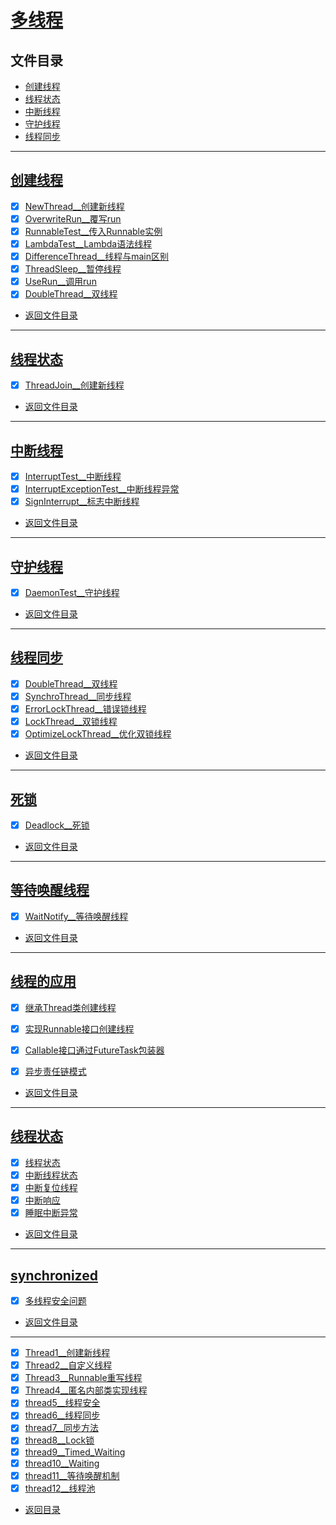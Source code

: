 
# [多线程](src/main/java/com/cpucode/java/thread)

## 文件目录

- [创建线程](#创建线程)
- [线程状态](#线程状态)
- [中断线程](#中断线程)
- [守护线程](#守护线程)
- [线程同步](#线程同步)

-----------

## [创建线程](src/main/java/com/cpucode/java/create/thread)

- [x] [NewThread__创建新线程](src/main/java/com/cpucode/java/create/thread/NewThread.java)
- [x] [OverwriteRun__覆写run](src/main/java/com/cpucode/java/create/thread/OverwriteRun.java)
- [x] [RunnableTest__传入Runnable实例](src/main/java/com/cpucode/java/create/thread/RunnableTest.java)
- [x] [LambdaTest__Lambda语法线程](src/main/java/com/cpucode/java/create/thread/LambdaTest.java)
- [x] [DifferenceThread__线程与main区别](src/main/java/com/cpucode/java/create/thread/DifferenceThread.java)
- [x] [ThreadSleep__暂停线程](src/main/java/com/cpucode/java/create/thread/ThreadSleep.java)
- [x] [UseRun__调用run](src/main/java/com/cpucode/java/create/thread/UseRun.java)
- [x] [DoubleThread__双线程](src/main/java/com/cpucode/java/create/thread/DoubleThread.java)

- [返回文件目录](#文件目录)

---------------

## [线程状态](src/main/java/com/cpucode/java/thread/state)

- [x] [ThreadJoin__创建新线程](src/main/java/com/cpucode/java/thread/state/ThreadJoin.java)


- [返回文件目录](#文件目录)

---------------

## [中断线程](src/main/java/com/cpucode/java/interrupt/thread)

- [x] [InterruptTest__中断线程](src/main/java/com/cpucode/java/interrupt/thread/InterruptTest.java)
- [x] [InterruptExceptionTest__中断线程异常](src/main/java/com/cpucode/java/interrupt/thread/InterruptExceptionTest.java)
- [x] [SignInterrupt__标志中断线程](src/main/java/com/cpucode/java/interrupt/thread/SignInterrupt.java)

- [返回文件目录](#文件目录)

---------------

## [守护线程](src/main/java/com/cpucode/java/guard/thread)

- [x] [DaemonTest__守护线程](src/main/java/com/cpucode/java/guard/thread/DaemonTest.java)

- [返回文件目录](#文件目录)

---------------

## [线程同步](src/main/java/com/cpucode/java/synchro)

- [x] [DoubleThread__双线程](src/main/java/com/cpucode/java/synchro/DoubleThread.java)
- [x] [SynchroThread__同步线程](src/main/java/com/cpucode/java/synchro/SynchroThread.java)
- [x] [ErrorLockThread__错误锁线程](src/main/java/com/cpucode/java/synchro/ErrorLockThread.java)
- [x] [LockThread__双锁线程](src/main/java/com/cpucode/java/synchro/LockThread.java)
- [x] [OptimizeLockThread__优化双锁线程](src/main/java/com/cpucode/java/synchro/OptimizeLockThread.java)

- [返回文件目录](#文件目录)

---------------

## [死锁](src/main/java/com/cpucode/java/deadlock)

- [x] [Deadlock__死锁](src/main/java/com/cpucode/java/deadlock/Deadlock.java)

- [返回文件目录](#文件目录)

---------------

## [等待唤醒线程](src/main/java/com/cpucode/java/wait/notify)

- [x] [WaitNotify__等待唤醒线程](src/main/java/com/cpucode/java/wait/notify/WaitNotify.java)

- [返回文件目录](#文件目录)

---------------

## [线程的应用](src/main/java/com/cpucode/java/application/thread)

- [x] [继承Thread类创建线程](src/main/java/com/cpucode/java/application/thread/MyThread.java)
- [x] [实现Runnable接口创建线程](src/main/java/com/cpucode/java/application/thread/MyRunnable.java)
- [x] [Callable接口通过FutureTask包装器](src/main/java/com/cpucode/java/application/thread/CallableDemo.java)
- [x] [异步责任链模式](src/main/java/com/cpucode/java/zookeeper/demo/MainDemo.java)


- [返回文件目录](#文件目录)

-------------------------

## [线程状态](src/main/java/com/cpucode/java/status/thread)

- [x] [线程状态](src/main/java/com/cpucode/java/status/thread/ThreadStatusDemo.java)
- [x] [中断线程状态](src/main/java/com/cpucode/java/status/thread/InterruptDemo.java)
- [x] [中断复位线程](src/main/java/com/cpucode/java/status/thread/InterruptDemo2.java)
- [x] [中断响应](src/main/java/com/cpucode/java/status/thread/InterruptDemo3.java)
- [x] [睡眠中断异常](src/main/java/com/cpucode/java/status/thread/InterruptDemo4.java)

- [返回文件目录](#文件目录)

-------------------------

## [synchronized](src/main/java/com/cpucode/java/synchronize)

- [x] [多线程安全问题](src/main/java/com/cpucode/java/synchronize/ThreadDemo.java)

- [返回文件目录](#文件目录)

-------------------------


- [x] [Thread1__创建新线程](src/main/java/com/cpucode/java/thread/Thread1.java)
- [x] [Thread2__自定义线程](src/main/java/com/cpucode/java/thread/Thread2.java)
- [x] [Thread3__Runnable重写线程](src/main/java/com/cpucode/java/thread/Thread3.java)
- [x] [Thread4__匿名内部类实现线程](src/main/java/com/cpucode/java/thread/Thread4.java)
- [x] [thread5__线程安全](src/main/java/com/cpucode/java/thread/thread5.java)
- [x] [thread6__线程同步](src/main/java/com/cpucode/java/thread/thread6.java)
- [x] [thread7__同步方法](src/main/java/com/cpucode/java/thread/thread7.java)
- [x] [thread8__Lock锁](src/main/java/com/cpucode/java/thread/thread8.java)
- [x] [thread9__Timed_Waiting](src/main/java/com/cpucode/java/thread/thread9.java)
- [x] [thread10__Waiting](src/main/java/com/cpucode/java/thread/thread10.java)
- [x] [thread11__等待唤醒机制](src/main/java/com/cpucode/java/thread/thread11)
- [x] [thread12__线程池](src/main/java/com/cpucode/java/thread/thread12.java)

- [返回目录](../README.md)
